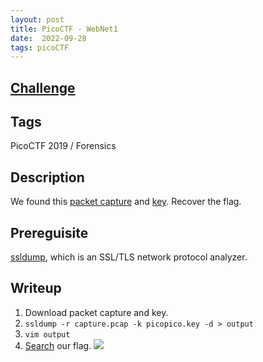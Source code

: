 ```yaml
---
layout: post
title: PicoCTF - WebNet1
date:  2022-09-28
tags: picoCTF
---
```


## [Challenge](https://play.picoctf.org/practice/challenge/42?category=4&originalEvent=1&page=2)

## Tags
PicoCTF 2019 / Forensics 

## Description
We found this [packet capture](https://jupiter.challenges.picoctf.org/static/fbf98e695555a2a48fe42c9a245de376/capture.pcap) and [key](https://jupiter.challenges.picoctf.org/static/fbf98e695555a2a48fe42c9a245de376/picopico.key). Recover the flag.

## Prereguisite
[ssldump](https://linux.die.net/man/1/ssldump), which is an SSL/TLS network protocol analyzer.


## Writeup
1. Download packet capture and key.
2. `ssldump -r capture.pcap -k picopico.key -d > output`
3. `vim output`
4. [Search](https://linuxize.com/post/vim-search/) our flag.
    ![](https://i.imgur.com/hOnRO0H.png)